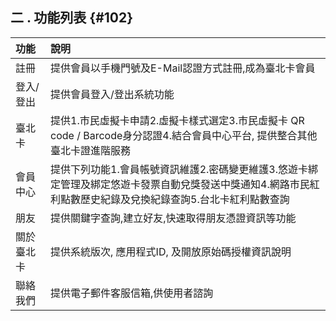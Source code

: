 ## **二 . 功能列表** {#102}



| 功能 | 說明 |
| :--- | :--- |
| 註冊 | 提供會員以手機門號及E-Mail認證方式註冊,成為臺北卡會員 |
| 登入/登出 | 提供會員登入/登出系統功能 |
| 臺北卡 | 提供1.市民虛擬卡申請2.虛擬卡樣式選定3.市民虛擬卡 QR code / Barcode身分認證4.結合會員中心平台, 提供整合其他臺北卡證進階服務 |
| 會員中心 | 提供下列功能1.會員帳號資訊維護2.密碼變更維護3.悠遊卡綁定管理及綁定悠遊卡發票自動兌獎發送中獎通知4.網路市民紅利點數歷史紀錄及兌換紀錄查詢5.台北卡紅利點數查詢 |
| 朋友 | 提供關鍵字查詢,建立好友,快速取得朋友憑證資訊等功能 |
| 關於臺北卡 | 提供系統版次, 應用程式ID, 及開放原始碼授權資訊說明 |
| 聯絡我們 | 提供電子郵件客服信箱,供使用者諮詢 |





